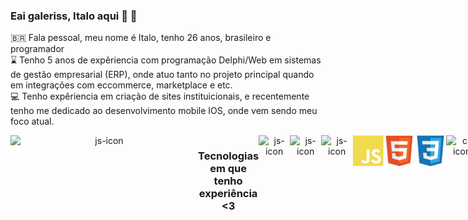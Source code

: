 ### Eai galeriss, Italo aqui   👋

🇧🇷 Fala pessoal, meu nome é Italo, tenho 26 anos, brasileiro e programador <br>
⌛️ Tenho 5 anos de expêriencia com programação  Delphi/Web em sistemas de gestão empresarial (ERP), onde atuo tanto no projeto principal quando em integrações com eccommerce, marketplace e etc. <br>
💻 Tenho expêriencia em criação de sites instituicionais, e recentemente tenho me dedicado ao desenvolvimento mobile IOS, onde vem sendo meu foco atual.<br>


 <div style="display: flex" align="center"><br>
    
  <img align="center" height="300" width="300" alt="js-icon"  src="https://cdn.icon-icons.com/icons2/2699/PNG/512/swift_vertical_logo_icon_168769.png](https://media3.giphy.com/media/xT9IgzoKnwFNmISR8I/giphy.gif?cid=ecf05e47qesppshrau2vnh8336xeih4wxegj1n92ivsoh0sw&ep=v1_gifs_search&rid=giphy.gif&ct=g">
    <h3 align="center">Tecnologias em que tenho experiência <3</h3>
     <img align="center" height="50" width="50" alt="js-icon"  src="https://cdn.icon-icons.com/icons2/2699/PNG/512/swift_vertical_logo_icon_168769.png">
     <img align="center" height="50" width="50" alt="js- 
icon"src="https://camo.githubusercontent.com/6c6be30e4905a1b519c59c6d211eab52dff75e7bdbadc43c65ed2f2c7b2cde0b/68747470733a2f2f63646e2e6a7364656c6976722e6e65742f67682f64657669636f6e732f64657669636f6e2f69636f6e732f78636f64652f78636f64652d6f726967696e616c2e737667">
    <img align="center" height="50" width="50" alt="js-icon"  src="https://raw.githubusercontent.com/jmnote/z-icons/master/svg/php.svg">
    <img align="center" height="50" width="50" alt="js-icon"  src="https://raw.githubusercontent.com/devicons/devicon/master/icons/javascript/javascript-plain.svg">
    <img align="center" height="50" width="50" alt="html-icon" src="https://raw.githubusercontent.com/devicons/devicon/master/icons/html5/html5-original.svg">
    <img align="center" height="50" width="50" alt="css-icon" src="https://raw.githubusercontent.com/devicons/devicon/master/icons/css3/css3-original.svg">
    <img align="center" height="50" width="50" alt="c-icon" src="https://cdn-icons-png.flaticon.com/512/5968/5968252.png">
    <table>
    <tr>
        <td align="center">
            <img
                align="center"
                src="https://github-readme-stats.vercel.app/api/top-langs?username=ItaloRossySantiago&show_icons=true&locale=en&layout=compact&theme=dracula"
                alt="Github stats"
            />
        </td>
        <td align="center">
            <img
                align="center"
                src="https://github-readme-stats.vercel.app/api?username=ItaloRossySantiago&show_icons=true&locale=en&theme=dracula" alt="Github stats"
            />
        </td>
        <td align="center">
            <img
                align="center"
                src="https://github-readme-streak-stats.herokuapp.com/?user=ItaloRossySantiago&theme=dracula"
                alt="Github stats"
            />
        </td>
    </tr>
</table>
</div>

